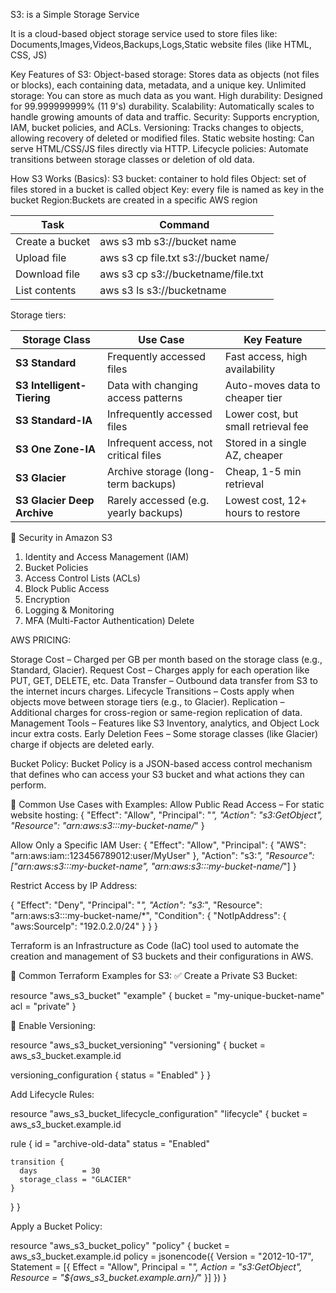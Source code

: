 S3: is a Simple Storage Service

It is a cloud-based object storage service used to store files like:
Documents,Images,Videos,Backups,Logs,Static website files (like HTML, CSS, JS)

 Key Features of S3:
Object-based storage: Stores data as objects (not files or blocks), each containing data, metadata, and a unique key.
Unlimited storage: You can store as much data as you want.
High durability: Designed for 99.999999999% (11 9's) durability.
Scalability: Automatically scales to handle growing amounts of data and traffic.
Security: Supports encryption, IAM, bucket policies, and ACLs.
Versioning: Tracks changes to objects, allowing recovery of deleted or modified files.
Static website hosting: Can serve HTML/CSS/JS files directly via HTTP.
Lifecycle policies: Automate transitions between storage classes or deletion of old data.

How S3 Works (Basics):
S3 bucket: container to hold files
Object: set of files stored in a bucket is called object
Key: every file is named as key in the bucket
Region:Buckets are created in a specific AWS region

| Task            | Command                                    
| --------------- | ------------------------------------------ |
| Create a bucket |   aws s3 mb s3://bucket name          |
| Upload file     |  aws s3 cp file.txt s3://bucket name/ |
| Download file   |  aws s3 cp s3://bucketname/file.txt |
| List contents   |   aws s3 ls s3://bucketname  

Storage tiers:

| Storage Class               | Use Case                              | Key Feature                         |
| --------------------------- | ------------------------------------- | ----------------------------------- |
| **S3 Standard**             | Frequently accessed files             | Fast access, high availability      |
| **S3 Intelligent-Tiering**  | Data with changing access patterns    | Auto-moves data to cheaper tier     |
| **S3 Standard-IA**          | Infrequently accessed files           | Lower cost, but small retrieval fee |
| **S3 One Zone-IA**          | Infrequent access, not critical files | Stored in a single AZ, cheaper      |
| **S3 Glacier**              | Archive storage (long-term backups)   | Cheap, 1-5 min retrieval            |
| **S3 Glacier Deep Archive** | Rarely accessed (e.g. yearly backups) | Lowest cost, 12+ hours to restore   |


🔐 Security in Amazon S3
1. Identity and Access Management (IAM)
2. Bucket Policies
3. Access Control Lists (ACLs)
4. Block Public Access
5. Encryption
6. Logging & Monitoring
7. MFA (Multi-Factor Authentication) Delete

AWS PRICING:

Storage Cost – Charged per GB per month based on the storage class (e.g., Standard, Glacier).
Request Cost – Charges apply for each operation like PUT, GET, DELETE, etc.
Data Transfer – Outbound data transfer from S3 to the internet incurs charges.
Lifecycle Transitions – Costs apply when objects move between storage tiers (e.g., to Glacier).
Replication – Additional charges for cross-region or same-region replication of data.
Management Tools – Features like S3 Inventory, analytics, and Object Lock incur extra costs.
Early Deletion Fees – Some storage classes (like Glacier) charge if objects are deleted early.

Bucket Policy:
Bucket Policy is a JSON-based access control mechanism that defines who can access your S3 bucket and what actions they can perform.

🔹 Common Use Cases with Examples:
Allow Public Read Access – For static website hosting:
{
  "Effect": "Allow",
  "Principal": "*",
  "Action": "s3:GetObject",
  "Resource": "arn:aws:s3:::my-bucket-name/*"
}

Allow Only a Specific IAM User:
{
  "Effect": "Allow",
  "Principal": { "AWS": "arn:aws:iam::123456789012:user/MyUser" },
  "Action": "s3:*",
  "Resource": ["arn:aws:s3:::my-bucket-name", "arn:aws:s3:::my-bucket-name/*"]
}

Restrict Access by IP Address:

 {
  "Effect": "Deny",
  "Principal": "*",
  "Action": "s3:*",
  "Resource": "arn:aws:s3:::my-bucket-name/*",
  "Condition": {
    "NotIpAddress": {
      "aws:SourceIp": "192.0.2.0/24"
    }
  }
}


Terraform is an Infrastructure as Code (IaC) tool used to automate the creation and management of S3 buckets and their configurations in AWS.

🔹 Common Terraform Examples for S3:
✅ Create a Private S3 Bucket:

resource "aws_s3_bucket" "example" {
  bucket = "my-unique-bucket-name"
  acl    = "private"
}

🔄 Enable Versioning:

resource "aws_s3_bucket_versioning" "versioning" {
  bucket = aws_s3_bucket.example.id

  versioning_configuration {
    status = "Enabled"
  }
}

 Add Lifecycle Rules:

 resource "aws_s3_bucket_lifecycle_configuration" "lifecycle" {
  bucket = aws_s3_bucket.example.id

  rule {
    id     = "archive-old-data"
    status = "Enabled"

    transition {
      days          = 30
      storage_class = "GLACIER"
    }
  }
}

Apply a Bucket Policy:


resource "aws_s3_bucket_policy" "policy" {
  bucket = aws_s3_bucket.example.id
  policy = jsonencode({
    Version = "2012-10-17",
    Statement = [{
      Effect = "Allow",
      Principal = "*",
      Action = "s3:GetObject",
      Resource = "${aws_s3_bucket.example.arn}/*"
    }]
  })
}





